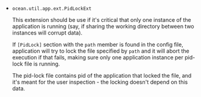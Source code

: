 * `ocean.util.app.ext.PidLockExt`

  This extension should be use if it's critical that only one instance of the
  application is running (say, if sharing the working directory between two
  instances will corrupt data).

  If `[PidLock]` section with the `path` member is found in the config file,
  application will try to lock the file specified by `path` and it will abort
  the execution if that fails, making sure only one application instance per
  pid-lock file is running.

  The pid-lock file contains pid of the application that locked the file, and
  it's meant for the user inspection - the locking doesn't depend on this
  data.
